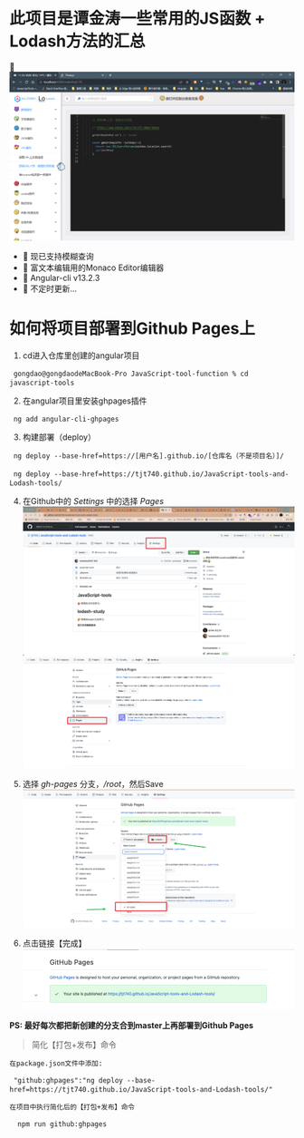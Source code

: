 # 此项目是谭金涛一些常用的JS函数 + Lodash方法的汇总

🍑
![](./course/5.png)

- 🥐 现已支持模糊查询
- 🍊 富文本编辑用的Monaco Editor编辑器
- 🥑 Angular-cli v13.2.3
- 🚶 不定时更新...
  
# 如何将项目部署到Github Pages上

1. cd进入仓库里创建的angular项目

```
 gongdao@gongdaodeMacBook-Pro JavaScript-tool-function % cd javascript-tools
```
  
2. 在angular项目里安装ghpages插件

```
 ng add angular-cli-ghpages
```

3. 构建部署（deploy）

```
 ng deploy --base-href=https://[用户名].github.io/[仓库名（不是项目名）]/ 

 ng deploy --base-href=https://tjt740.github.io/JavaScript-tools-and-Lodash-tools/ 
```

4. 在Github中的 *Settings* 中的选择 *Pages*
![](./course/1.png)
![](./course/2.png)

5. 选择 *gh-pages* 分支，*/root*，然后Save
![](./course/3.png)

6. 点击链接【完成】
​​![](./course/4.png)

**PS: 最好每次都把新创建的分支合到master上再部署到Github Pages**

>简化【打包+发布】命令

`在package.json文件中添加:`

```
 "github:ghpages":"ng deploy --base-href=https://tjt740.github.io/JavaScript-tools-and-Lodash-tools/"
```

`在项目中执行简化后的【打包+发布】命令`

```
  npm run github:ghpages
```
